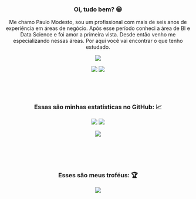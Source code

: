 
<div align="center">
 <h3> Oi, tudo bem? 😁 </h3>

  <p> Me chamo Paulo Modesto, sou um profissional com mais de seis anos de experiência em áreas de negócio. Após esse período conheci a área de BI e Data Science e foi amor a primeira vista. Desde então venho me especializando nessas áreas. Por aqui você vai encontrar o que tenho estudado. </p>
</div>
 
<p align="center">
  <a href="https://skillicons.dev">
   <img src="https://skillicons.dev/icons?i=aws,postgres,mongodb,mysql,py,r,figma" />
  </a>
</p>

 <div align="center">
   <a href="https://instagram.com/paulomodestoo" target="_blank"><img src="https://img.shields.io/badge/Instagram-E4405F?style=for-the-badge&logo=instagram&logoColor=white" target="_blank"></a>
   <a href="https://www.linkedin.com/in/paulo-modesto" target="_blank"><img src="https://img.shields.io/badge/-LinkedIn-%230077B5?style=for-the-badge&logo=linkedin&logoColor=white" target="_blank"></a> 
 </div>

 <br>
 <br>
 <br>

##
 <div align="center">
 <h3> Essas são minhas estatísticas no GitHub: 📈 </h3>
 <img  src = "https://github-readme-stats.vercel.app/api?username=paulomodestoo&show_icons=true&theme=dark&card_width=350&bg_color=0d1117">
  <img src = "https://github-readme-stats.vercel.app/api/top-langs/?username=paulomodestoo&layout=compact&theme=dark&card_width=350&bg_color=0d1117">
 </div>

<p align = "center">
 <img  src="https://github-readme-streak-stats.herokuapp.com/?user=paulomodestoo&show_icons=true&locale=en&layout=compact&theme=github-dark&border=DADADA&ring=DADADA&fire=79FE96&stroke=DADADA&dates=79FE96&sideNums=DADADA&currStreakNum=DADADA&currStreakLabel=929292&sideLabels=929292)" />
</p> 

 <br>
 <br>
 <br>

##
<div align="center">
  <h3> Esses são meus troféus: 🏆 </h3>
  <img  src="https://github-profile-trophy.vercel.app/?username=paulomodestoo&theme=darkhub&margin-w=5" />
</div>

 <br>
 <br>
 <br>

